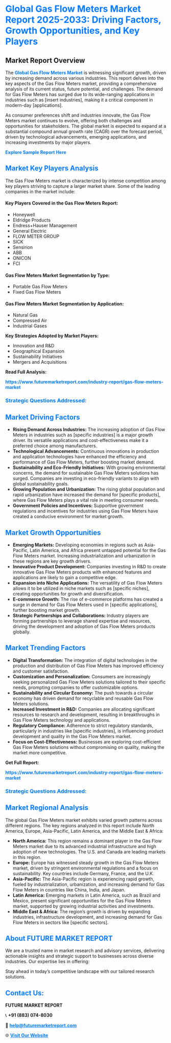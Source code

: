 <h1 style="color: #007BFF;">Global Gas Flow Meters Market Report 2025-2033: Driving Factors, Growth Opportunities, and Key Players</h1>

<section id="overview">
<h2>Market Report Overview</h2>
<p>The <a href="https://www.futuremarketreport.com/industry-report/gas-flow-meters-market" style="color: #007BFF; text-decoration: none;"><strong>Global Gas Flow Meters Market</strong></a> is witnessing significant growth, driven by increasing demand across various industries. This report delves into the key aspects of the Gas Flow Meters market, providing a comprehensive analysis of its current status, future potential, and challenges. The demand for Gas Flow Meters has surged due to its wide-ranging applications in industries such as [insert industries], making it a critical component in modern-day [applications].</p>
<p>As consumer preferences shift and industries innovate, the Gas Flow Meters market continues to evolve, offering both challenges and opportunities for stakeholders. The global market is expected to expand at a substantial compound annual growth rate (CAGR) over the forecast period, driven by technological advancements, emerging applications, and increasing investments by major players.</p>
</section>

<section id="overview">
<p><a href="https://www.futuremarketreport.com/request-sample/reportId=83232" style="color: #007BFF; text-decoration: none;"><strong>Explore Sample Report Here</strong></a></p>
</section>

<section id="key-players">
<h2 style="color: #007BFF;">Market Key Players Analysis</h2>
<p>The Gas Flow Meters market is characterized by intense competition among key players striving to capture a larger market share. Some of the leading companies in the market include:</p>
<h4>Key Players Covered in the Gas Flow Meters Report:</h4>
<ul><li>Honeywell</li><li>Eldridge Products</li><li>Endress+Hauser Management</li><li>General Electric</li><li>FLOW METER GROUP</li><li>SICK</li><li>Sensirion</li><li>ABB</li><li>ONICON</li><li>FCI</li></ul>
<h4>Gas Flow Meters Market Segmentation by Type:</h4>
<ul><li>Portable Gas Flow Meters</li><li>Fixed Gas Flow Meters</li></ul>

<h4>Gas Flow Meters Market Segmentation by Application:</h4>
<ul><li>Natural Gas</li><li>Compressed Air</li><li>Industrial Gases</li></ul>
<p><strong>Key Strategies Adopted by Market Players:</strong></p>
<ul>
<li>Innovation and R&D</li>
<li>Geographical Expansion</li>
<li>Sustainability Initiatives</li>
<li>Mergers and Acquisitions</li>
</ul>
</section>

<section>
<p><strong>Read Full Analysis: </strong></p><a href="https://www.futuremarketreport.com/industry-report/gas-flow-meters-market" style="color: #007BFF; text-decoration: none;"><strong>https://www.futuremarketreport.com/industry-report/gas-flow-meters-market</strong></a>
<h3 style="color: #007BFF;">Strategic Questions Addressed:</h3>
</section>

<section id="driving-factors">
<h2 style="color: #007BFF;">Market Driving Factors</h2>
<ul>
<li><strong>Rising Demand Across Industries:</strong> The increasing adoption of Gas Flow Meters in industries such as [specific industries] is a major growth driver. Its versatile applications and cost-effectiveness make it a preferred choice among manufacturers.</li>
<li><strong>Technological Advancements:</strong> Continuous innovations in production and application technologies have enhanced the efficiency and performance of Gas Flow Meters, further boosting market demand.</li>
<li><strong>Sustainability and Eco-Friendly Initiatives:</strong> With growing environmental concerns, the demand for sustainable Gas Flow Meters solutions has surged. Companies are investing in eco-friendly variants to align with global sustainability goals.</li>
<li><strong>Growing Population and Urbanization:</strong> The rising global population and rapid urbanization have increased the demand for [specific products], where Gas Flow Meters plays a vital role in meeting consumer needs.</li>
<li><strong>Government Policies and Incentives:</strong> Supportive government regulations and incentives for industries using Gas Flow Meters have created a conducive environment for market growth.</li>
</ul>
</section>

<section id="growth-opportunities">
<h2 style="color: #007BFF;">Market Growth Opportunities</h2>
<ul>
<li><strong>Emerging Markets:</strong> Developing economies in regions such as Asia-Pacific, Latin America, and Africa present untapped potential for the Gas Flow Meters market. Increasing industrialization and urbanization in these regions are key growth drivers.</li>
<li><strong>Innovative Product Development:</strong> Companies investing in R&D to create innovative Gas Flow Meters products with enhanced features and applications are likely to gain a competitive edge.</li>
<li><strong>Expansion into Niche Applications:</strong> The versatility of Gas Flow Meters allows it to be utilized in niche markets such as [specific niches], creating opportunities for growth and diversification.</li>
<li><strong>E-commerce Growth:</strong> The rise of e-commerce platforms has created a surge in demand for Gas Flow Meters used in [specific applications], further boosting market growth.</li>
<li><strong>Strategic Partnerships and Collaborations:</strong> Industry players are forming partnerships to leverage shared expertise and resources, driving the development and adoption of Gas Flow Meters products globally.</li>
</ul>
</section>

<section id="trending-factors">
<h2 style="color: #007BFF;">Market Trending Factors</h2>
<ul>
<li><strong>Digital Transformation:</strong> The integration of digital technologies in the production and distribution of Gas Flow Meters has improved efficiency and customer satisfaction.</li>
<li><strong>Customization and Personalization:</strong> Consumers are increasingly seeking personalized Gas Flow Meters solutions tailored to their specific needs, prompting companies to offer customizable options.</li>
<li><strong>Sustainability and Circular Economy:</strong> The push towards a circular economy has driven demand for recyclable and reusable Gas Flow Meters solutions.</li>
<li><strong>Increased Investment in R&D:</strong> Companies are allocating significant resources to research and development, resulting in breakthroughs in Gas Flow Meters technology and applications.</li>
<li><strong>Regulatory Compliance:</strong> Adherence to strict regulatory standards, particularly in industries like [specific industries], is influencing product development and quality in the Gas Flow Meters market.</li>
<li><strong>Focus on Cost-Effectiveness:</strong> Businesses are exploring cost-efficient Gas Flow Meters solutions without compromising on quality, making the market more competitive.</li>
</ul>
</section>

<section>
<p><strong>Get Full Report: </strong></p><a href="https://www.futuremarketreport.com/industry-report/gas-flow-meters-market" style="color: #007BFF; text-decoration: none;"><strong>https://www.futuremarketreport.com/industry-report/gas-flow-meters-market</strong></a>
<h3 style="color: #007BFF;">Strategic Questions Addressed:</h3>
</section>


<section id="regional-analysis">
<h2 style="color: #007BFF;">Market Regional Analysis</h2>
<p>The global Gas Flow Meters market exhibits varied growth patterns across different regions. The key regions analyzed in this report include North America, Europe, Asia-Pacific, Latin America, and the Middle East & Africa:</p>
<ul>
<li><strong>North America:</strong> This region remains a dominant player in the Gas Flow Meters market due to its advanced industrial infrastructure and high adoption of new technologies. The U.S. and Canada are leading markets in this region.</li>
<li><strong>Europe:</strong> Europe has witnessed steady growth in the Gas Flow Meters market, driven by stringent environmental regulations and a focus on sustainability. Key countries include Germany, France, and the U.K.</li>
<li><strong>Asia-Pacific:</strong> The Asia-Pacific region is experiencing rapid growth, fueled by industrialization, urbanization, and increasing demand for Gas Flow Meters in countries like China, India, and Japan.</li>
<li><strong>Latin America:</strong> Emerging markets in Latin America, such as Brazil and Mexico, present significant opportunities for the Gas Flow Meters market, supported by growing industrial activities and investments.</li>
<li><strong>Middle East & Africa:</strong> The region’s growth is driven by expanding industries, infrastructure development, and increasing demand for Gas Flow Meters in sectors like [specific sectors].</li>
</ul>
</section>

<footer>
<h2 style="color: #007BFF;">About FUTURE MARKET REPORT</h2>
<p>We are a trusted name in market research and advisory services, delivering actionable insights and strategic support to businesses across diverse industries. Our expertise lies in offering:</p>

<p>Stay ahead in today’s competitive landscape with our tailored research solutions.</p>

<h2 style="color: #007BFF;">Contact Us:</h2>
<p><strong>FUTURE MARKET REPORT</strong></p>
<p>📞 <strong>+91 (883) 074-8030</strong></p>
<p>📧 <strong><a href="mailto:help@futuremarketreport.com" style="color: #007BFF;">help@futuremarketreport.com</a></strong></p>
<p>🌐 <strong><a href="https://www.futuremarketreport.com/" style="color: #007BFF;">Visit Our Website</a></strong></p>
</footer>